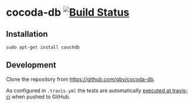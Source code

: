 # cocoda-db [![Build Status](https://travis-ci.org/gbv/cocoda.svg?branch=master)](https://travis-ci.org/gbv/cocoda-db)

## Installation

    sudo apt-get install couchdb

## Development

Clone the repository from <https://github.com/gbv/cocoda-db>.

As configured in `.travis.yml` the tests are automatically [executed at
travis-ci](https://travis-ci.org/gbv/cocoda-db) when pushed to GitHub.

